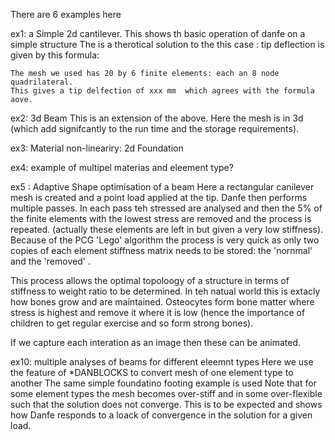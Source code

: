 There are 6 examples here


ex1: a Simple 2d cantilever.
   This shows th basic operation of danfe on a simple structure
   The is a therotical solution to the this case : tip deflection is given by this formula:

    The mesh we used has 20 by 6 finite elements: each an 8 node quadrilateral.
    This gives a tip delfection of xxx mm  which agrees with the formula aove.

ex2: 3d Beam
    This is an extension of the above. Here the mesh is in 3d (which add signifcantly to the run
    time and the storage requirements). 

ex3: Material non-lineariry: 2d Foundation

ex4: example of multipel materias and eleement type?

ex5 : Adaptive Shape optimisation of a beam
   Here a rectangular canilever mesh is created and a point load applied at the tip.
   Danfe then performs multiple passes. In each pass teh stressed are analysed and then the 5% of
   the finite elements with the lowest stress are removed and the process is repeated. 
   (actually these elements are left in but given a very low stiffness).
   Because of the PCG 'Lego' algorithm the process is very quick as only two copies of each 
   element stiffness matrix needs to be stored: the 'nornmal' and the 'removed' .

   This process allows the optimal topoloogy of a structure in terms of stiffness to weight ratio
   to be determined. In teh natual world this is extacly how bones grow and are maintained. 
   Osteocytes form bone matter where stress is highest and remove it where it is low (hence the
   importance of children to get regular exercise and so form strong bones).
  
   If we capture each interation as an image then these can be animated. 


ex10: multiple analyses of beams for different eleemnt types
   Here we use the feature of *DANBLOCKS to convert mesh of one element type to another
   The same simple foundatino footing example is used 
   Note that for some element types the mesh becomes over-stiff and in some over-flexible
   such that the solution does not converge. This is to be expected and shows how Danfe responds
   to a loack of convergence in the solution for a given load.
